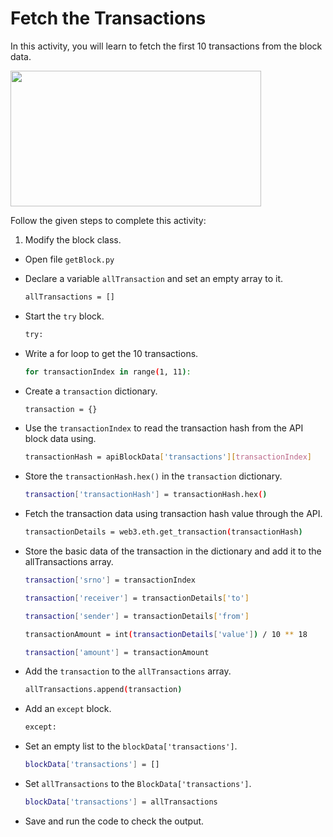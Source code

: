 Fetch the Transactions
=======================


In this activity, you will learn to fetch the first 10 transactions from the block data.


<img src= "https://s3.amazonaws.com/media-p.slid.es/uploads/2071954/images/10670832/Activity-2-GIF.gif" width = "401" height = "217">


Follow the given steps to complete this activity:


1. Modify the block class.


* Open file `getBlock.py`


* Declare a variable `allTransaction` and set an empty array to it.


    ```sh
    allTransactions = []
    ```


* Start the `try` block.

    ```sh
    try:
    ```


* Write a for loop to get the 10 transactions.


    ```sh
    for transactionIndex in range(1, 11):
    ```


* Create a `transaction` dictionary.

    ```sh
    transaction = {}
    ```


* Use the `transactionIndex` to read the transaction hash from the API block data using.

    ```sh
    transactionHash = apiBlockData['transactions'][transactionIndex]
    ```


* Store the `transactionHash.hex()` in the `transaction` dictionary.

    ```sh
    transaction['transactionHash'] = transactionHash.hex()
    ```


* Fetch the transaction data using transaction hash value through the API.

    ```sh
    transactionDetails = web3.eth.get_transaction(transactionHash)
    ```




* Store the basic data of the transaction in the dictionary and add it to the allTransactions array.

    ```sh
    transaction['srno'] = transactionIndex
    
    transaction['receiver'] = transactionDetails['to']

    transaction['sender'] = transactionDetails['from']

    transactionAmount = int(transactionDetails['value']) / 10 ** 18

    transaction['amount'] = transactionAmount
    ```


* Add the `transaction` to the `allTransactions` array.

    ```sh
    allTransactions.append(transaction)
    ```


* Add an `except` block.

    ```sh
    except:
    ```


* Set an empty list to the `blockData['transactions']`.

    ```sh
    blockData['transactions'] = []
    ```


* Set `allTransactions` to  the `BlockData['transactions']`.

    ```sh
    blockData['transactions'] = allTransactions
    ```

* Save and run the code to check the output.




